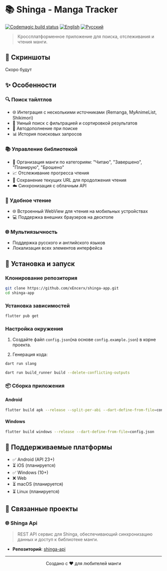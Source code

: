 # 📚 Shinga - Manga Tracker

[![Codemagic build status](https://api.codemagic.io/apps/68481494b4061c94a56eff5e/68481494b4061c94a56eff5d/status_badge.svg)](https://codemagic.io/app/68481494b4061c94a56eff5e/68481494b4061c94a56eff5d/latest_build)
[![English](https://img.shields.io/badge/lang-English-blue.svg)](README.md)
[![Русский](https://img.shields.io/badge/lang-Русский-red.svg)](README.ru.md)

> Кроссплатформенное приложение для поиска, отслеживания и чтения манги.

## 📱 Скриншоты

Скоро будут
<!-- <div align="center">
  <img src="screenshots/home_screen.png" width="200" alt="Главный экран"/>
  <img src="screenshots/search_screen.png" width="200" alt="Поиск манги"/>
  <img src="screenshots/manga_details.png" width="200" alt="Детали манги"/>
</div> -->

## ✨ Особенности

### 🔍 **Поиск тайлтлов**
- 🌐 Интеграция с несколькими источниками (Remanga, MyAnimeList, Shikimori)
- 🎯 Умный поиск с фильтрацией и сортировкой результатов
- 📝 Автодополнение при поиске
- 📊 История поисковых запросов

### 📚 **Управление библиотекой**
- 📂 Организация манги по категориям: "Читаю", "Завершено", "Планирую", "Брошено"
- 📈 Отслеживание прогресса чтения
- 🔗 Сохранение текущих URL для продолжения чтения
- ☁️ Синхронизация с облачным API

### 📖 **Удобное чтение**
- 🌐 Встроенный WebView для чтения на мобильных устройствах
- 💻 Поддержка внешних браузеров на десктопе

### 🌐 **Мультиязычность**
- Поддержка русского и английского языков
- Локализация всех элементов интерфейса

## 🚀 Установка и запуск
### Клонирование репозитория

```bash
git clone https://github.com/xEncerx/shinga-app.git
cd shinga-app
```

### Установка зависимостей

```bash
flutter pub get
```

### Настройка окружения

1. Создайте файл `config.json`(на основе `config.example.json`) в корне проекта.


2. Генерация кода:
```bash
dart run slang

dart run build_runner build --delete-conflicting-outputs
```

### 📦 Сборка приложения

#### Android
```bash
flutter build apk --release --split-per-abi --dart-define-from-file=config.json
```

#### Windows
```bash
flutter build windows --release --dart-define-from-file=config.json
```

## 📱 Поддерживаемые платформы

- ✅ Android (API 23+)
- ⏳ iOS (планируется)
- ✅ Windows (10+)
- ❌ Web
- ⏳ macOS (планируется)
- ⏳ Linux (планируется)

## 🔗 Связанные проекты

### 🌐 Shinga Api
> REST API сервис для Shinga, обеспечивающий синхронизацию данных и доступ к библиотеке манги.
- **Репозиторий**: [shinga-api](https://github.com/xEncerx/shinga-api)
---

<div align="center">
  <p>Создано с ❤️ для любителей манги</p>
</div>